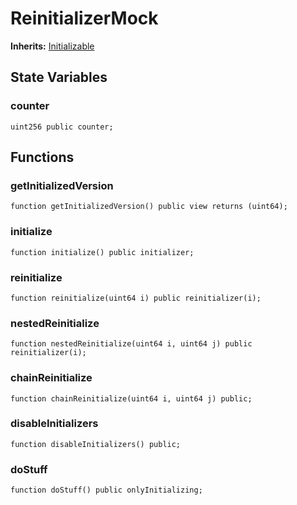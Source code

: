 # ReinitializerMock
**Inherits:**
[Initializable](/lib/solady/src/utils/Initializable.sol/abstract.Initializable.md)


## State Variables
### counter

```solidity
uint256 public counter;
```


## Functions
### getInitializedVersion


```solidity
function getInitializedVersion() public view returns (uint64);
```

### initialize


```solidity
function initialize() public initializer;
```

### reinitialize


```solidity
function reinitialize(uint64 i) public reinitializer(i);
```

### nestedReinitialize


```solidity
function nestedReinitialize(uint64 i, uint64 j) public reinitializer(i);
```

### chainReinitialize


```solidity
function chainReinitialize(uint64 i, uint64 j) public;
```

### disableInitializers


```solidity
function disableInitializers() public;
```

### doStuff


```solidity
function doStuff() public onlyInitializing;
```


